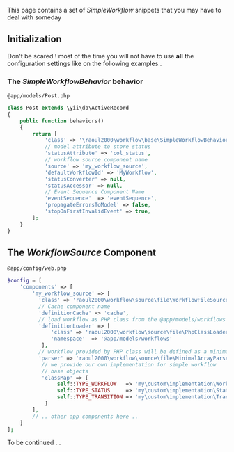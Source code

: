 

This page contains a set of *SimpleWorkflow* snippets that you may have to deal with someday


## Initialization
 
Don't be scared ! most of the time you will not have to use **all** the configuration settings like on the following examples.. 


### The *SimpleWorkflowBehavior* behavior

`@app/models/Post.php`
```php
class Post extends \yii\db\ActiveRecord
{
    public function behaviors()
    {
        return [
            'class' => '\raoul2000\workflow\base\SimpleWorkflowBehavior',
            // model attribute to store status
            'statusAttribute' => 'col_status',
            // workflow source component name
            'source' => 'my_workflow_source',
            'defaultWorkflowId' => 'MyWorkflow',
            'statusConverter' => null,
            'statusAccessor' => null,
            // Event Sequence Component Name
            'eventSequence'  => 'eventSequence',
            'propagateErrorsToModel' => false,
            'stopOnFirstInvalidEvent' => true,
        ];
    }
}
```

## The *WorkflowSource* Component

`@app/config/web.php`
```php
$config = [
    'components' => [
        'my_workflow_source' => [
          'class' => 'raoul2000\workflow\source\file\WorkflowFileSource',
          // Cache component name
          'definitionCache' => 'cache',
          // load workflow as PHP class from the @app/models/workflows namespace
          'definitionLoader' => [
              'class' => 'raoul2000\workflow\source\file\PhpClassLoader',
              'namespace'  => '@app/models/workflows'
           ],
          // workflow provided by PHP class will be defined as a minimal array
          'parser' => 'raoul2000\workflow\source\file\MinimalArrayParser',           
           // we provide our own implementation for simple workflow
           // base objects
		   'classMap' => [
				self::TYPE_WORKFLOW   => 'my\custom\implementation\Workflow',
				self::TYPE_STATUS     => 'my\custom\implementation\Status',
				self::TYPE_TRANSITION => 'my\custom\implementation\Transition'
			]	
        ],
        // .. other app components here ..
	]
];	
```


To be continued ...

